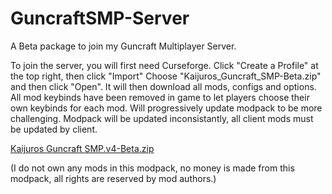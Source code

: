 # GuncraftSMP-Server
A Beta package to join my Guncraft Multiplayer Server.

To join the server, you will first need Curseforge.
Click "Create a Profile" at the top right, then click "Import"
Choose "Kaijuros_Guncraft_SMP-Beta.zip" and then click "Open".
It will then download all mods, configs and options.
All mod keybinds have been removed in game to let players choose their own keybinds for each mod.
Will progressively update modpack to be more challenging.
Modpack will be updated inconsistantly, all client mods must be updated by client.


[Kaijuros Guncraft SMP.v4-Beta.zip](https://github.com/Valturna/GuncraftSMP-Server/files/13493697/Kaijuros.Guncraft.SMP.v4-Beta.zip)


(I do not own any mods in this modpack, no money is made from this modpack, all rights are reserved by mod authors.)

